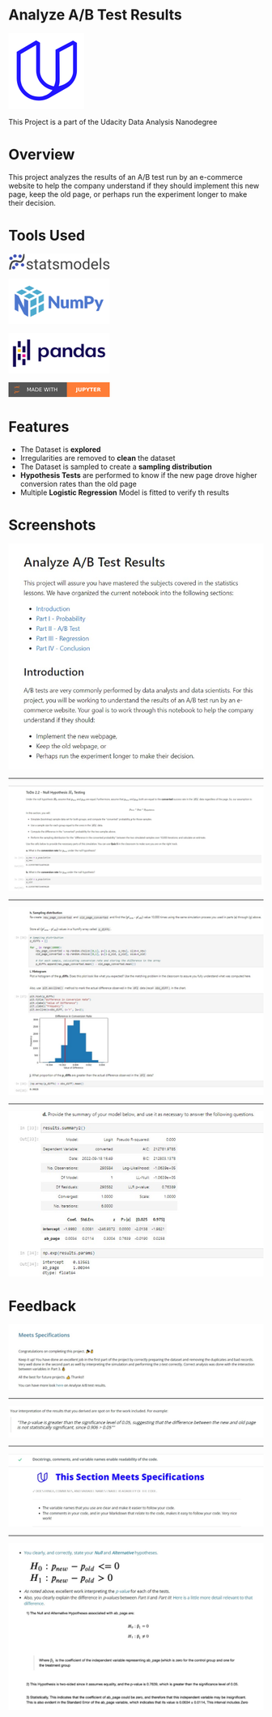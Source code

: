 # Analyze A/B Test Results

![Udacity](images/udacity.png)

This Project is a part of the Udacity Data Analysis Nanodegree

# Overview

This project analyzes the results of an A/B test run by an e-commerce website to help the company understand if they should implement this new page, keep the old page, or perhaps run the experiment longer to make their decision.

# Tools Used

<img src="images/statsmodels.svg" width="200"><br>

<img src="images/numpy.png" width="200"><br>

<img src="images/pandas.svg" width="200"><br>

<img src="images/made-with-jupyter.svg" width="200"><br>

# Features

- The Dataset is **explored**
- Irregularities are removed to **clean** the dataset
- The Dataset is sampled to create a **sampling distribution**
- **Hypothesis Tests** are performed to know if the new page drove higher conversion rates than the old page
- Multiple **Logistic Regression** Model is fitted to verify th results

# Screenshots

![Screenshot 1](images/ss1.jpg)

<hr>

![Screenshot 2](images/ss2.jpg)

<hr>

![Screenshot 3](images/ss3.jpg)

<hr>

![Screenshot 4](images/ss4.jpg)


# Feedback

![Review Main](images/r_main.jpg)

<hr>

![Review 1](images/r1.jpg)

<hr>

![Review 2](images/r2.jpg)

<hr>

![Review 3](images/r3.jpg)